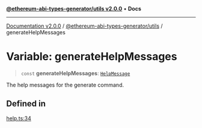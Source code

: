 [**@ethereum-abi-types-generator/utils v2.0.0**](../README.md) • **Docs**

***

[Documentation v2.0.0](../../../packages.md) / [@ethereum-abi-types-generator/utils](../README.md) / generateHelpMessages

# Variable: generateHelpMessages

> `const` **generateHelpMessages**: [`HelpMessage`](../../types/type-aliases/HelpMessage.md)

The help messages for the generate command.

## Defined in

[help.ts:34](https://github.com/niZmosis/ethereum-abi-types-generator/blob/34014c6ac1a58a7622fbd21e7421270aae38bf36/packages/utils/src/help.ts#L34)
